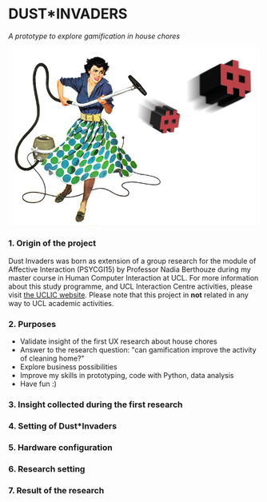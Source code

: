 # DUST*INVADERS
*A prototype to explore gamification in house chores*

![Dust Invaders Cover](https://raw.githubusercontent.com/ecodallaluna/dustinvaders/master/dust-invaders-cover.jpg)

### 1. Origin of the project

Dust Invaders was born as extension of a group research for the module of Affective Interaction (PSYCGI15) by Professor Nadia Berthouze during my master course in Human Computer Interaction at UCL. For more information about this study programme, and UCL Interaction Centre activities, please visit [the UCLIC website](https://uclic.ucl.ac.uk). Please note that this project in **not** related in any way to UCL academic activities. 

### 2. Purposes

* Validate insight of the first UX research about house chores
* Answer to the research question: "can gamification improve the activity of cleaning home?"
* Explore business possibilities 
* Improve my skills in prototyping, code with Python, data analysis
* Have fun :)

### 3. Insight collected during the first research


### 4. Setting of Dust*Invaders 


### 5. Hardware configuration


### 6. Research setting


### 7. Result of the research
